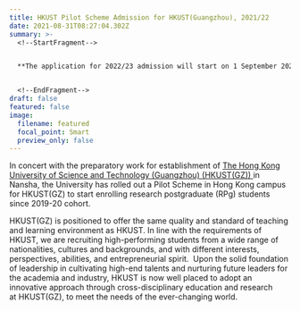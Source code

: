 ```yaml
---
title: HKUST Pilot Scheme Admission for HKUST(Guangzhou), 2021/22
date: 2021-08-31T08:27:04.302Z
summary: >-
  <!--StartFragment-->


  **The application for 2022/23 admission will start on 1 September 2021. Stay tuned!**


  <!--EndFragment-->
draft: false
featured: false
image:
  filename: featured
  focal_point: Smart
  preview_only: false
---
```

<!--StartFragment-->

In concert with the preparatory work for establishment of [The Hong Kong University of Science and Technology (Guangzhou) (HKUST(GZ)) ](https://gz.ust.hk/)in Nansha, the University has rolled out a Pilot Scheme in Hong Kong campus for HKUST(GZ) to start enrolling research postgraduate (RPg) students since 2019-20 cohort. 

HKUST(GZ) is positioned to offer the same quality and standard of teaching and learning environment as HKUST. In line with the requirements of HKUST, we are recruiting high-performing students from a wide range of nationalities, cultures and backgrounds, and with different interests, perspectives, abilities, and entrepreneurial spirit.  Upon the solid foundation of leadership in cultivating high-end talents and nurturing future leaders for the academia and industry, HKUST is now well placed to adopt an innovative approach through cross-disciplinary education and research at HKUST(GZ), to meet the needs of the ever-changing world.

<!--EndFragment-->